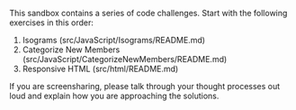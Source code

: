 This sandbox contains a series of code challenges. Start with the following exercises in this order:

1. Isograms (src/JavaScript/Isograms/README.md)
2. Categorize New Members (src/JavaScript/CategorizeNewMembers/README.md)
3. Responsive HTML (src/html/README.md)

If you are screensharing, please talk through your thought processes out loud and explain how you are approaching the solutions.
